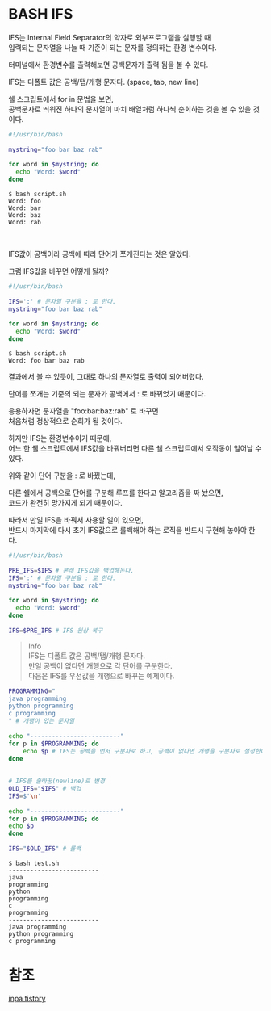 # BASH IFS
IFS는 Internal Field Separator의 약자로 외부프로그램을 실행할 때  
입력되는 문자열을 나눌 때 기준이 되는 문자를 정의하는 환경 변수이다.

터미널에서 환경변수를 출력해보면 공백문자가 출력 됨을 볼 수 있다.

IFS는 디폴트 값은 공백/탭/개행 문자다. (space, tab, new line)

쉘 스크립트에서 for in 문법을 보면,  
공백문자로 띄워진 하나의 문자열이 마치 배열처럼 하나씩 순회하는 것을 볼 수 있을 것이다.

```BASH
#!/usr/bin/bash 
 
mystring="foo bar baz rab"
 
for word in $mystring; do
  echo "Word: $word"
done
```

```SHELL
$ bash script.sh
Word: foo
Word: bar
Word: baz
Word: rab
```
 

IFS값이 공백이라 공백에 따라 단어가 쪼개진다는 것은 알았다.

그럼 IFS값을 바꾸면 어떻게 될까?

```BASH
#!/usr/bin/bash 
 
IFS=':' # 문자열 구분을 : 로 한다.
mystring="foo bar baz rab"
 
for word in $mystring; do
  echo "Word: $word"
done
```

```SHELL
$ bash script.sh
Word: foo bar baz rab
```

결과에서 볼 수 있듯이, 그대로 하나의 문자열로 출력이 되어버렸다.

단어를 쪼개는 기준의 되는 문자가 공백에서 : 로 바뀌었기 때문이다.

응용하자면 문자열을 "foo:bar:baz:rab" 로 바꾸면  
처음처럼 정상적으로 순회가 될 것이다.

하지만 IFS는 환경변수이기 때문에,  
어느 한 쉘 스크립트에서 IFS값을 바꿔버리면 다른 쉘 스크립트에서 오작동이 일어날 수 있다.

위와 같이 단어 구분을 : 로 바꿨는데,

다른 쉘에서 공백으로 단어를 구분해 루프를 한다고 알고리즘을 짜 놨으면,  
코드가 완전히 망가지게 되기 때문이다.

따라서 만일 IFS을 바꿔서 사용할 일이 있으면,  
반드시 마지막에 다시 초기 IFS값으로 롤백해야 하는 로직을 반드시 구현해 놓아야 한다.

```BASH
#!/usr/bin/bash 
 
PRE_IFS=$IFS # 본래 IFS값을 백업해논다.
IFS=':' # 문자열 구분을 : 로 한다.
mystring="foo bar baz rab"
 
for word in $mystring; do
  echo "Word: $word"
done
 
IFS=$PRE_IFS # IFS 원상 복구
```

> Info  
> IFS는 디폴트 값은 공백/탭/개행 문자다.  
> 만일 공백이 없다면 개행으로 각 단어를 구분한다.  
> 다음은 IFS를 우선값을 개행으로 바꾸는 예제이다.

```BASH
PROGRAMMING="
java programming
python programming
c programming
" # 개행이 있는 문자열
 
echo "-------------------------"
for p in $PROGRAMMING; do
	echo $p # IFS는 공백을 먼저 구분자로 하고, 공백이 없다면 개행을 구분자로 설정한다.
done
 
 
# IFS를 줄바꿈(newline)로 변경
OLD_IFS="$IFS" # 백업
IFS=$'\n'
 
echo "-------------------------"
for p in $PROGRAMMING; do
echo $p
done
 
IFS="$OLD_IFS" # 롤백
```

```SHELL
$ bash test.sh
-------------------------
java
programming
python
programming
c
programming
-------------------------
java programming
python programming
c programming
````


# 참조
[inpa tistory](https://inpa.tistory.com/entry/LINUX-%F0%9F%93%9A-IFSInternal-Field-Separator-%EC%95%8C%EA%B8%B0-%EC%89%BD%EA%B2%8C-%EC%A0%95%EB%A6%AC)
